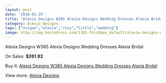 ```yaml
---
layout: post
date: '2018-01-25'
title: "Alexia Designs W385 Alexia Designs Wedding Dresses Alexia Bridal"
category: Alexia Designs
tags: ["unique","alexia","rosy","little","wedding"]
image: http://img.hectodress.com/1383-thickbox_default/alexia-designs-w385-alexia-designs-wedding-dresses-alexia-bridal.jpg
---
```

Alexia Designs W385 Alexia Designs Wedding Dresses Alexia Bridal

On Sales: **$261.92**
<a href="https://www.hectodress.com/alexia-designs/852-alexia-designs-w385-alexia-designs-wedding-dresses-alexia-bridal.html"><amp-img layout="responsive" width="600" height="600" src="//img.hectodress.com/1383-thickbox_default/alexia-designs-w385-alexia-designs-wedding-dresses-alexia-bridal.jpg" alt="Alexia Designs W385 Alexia Designs Wedding Dresses Alexia Bridal 0" /></a>
<a href="https://www.hectodress.com/alexia-designs/852-alexia-designs-w385-alexia-designs-wedding-dresses-alexia-bridal.html"><amp-img layout="responsive" width="600" height="600" src="//img.hectodress.com/1384-thickbox_default/alexia-designs-w385-alexia-designs-wedding-dresses-alexia-bridal.jpg" alt="Alexia Designs W385 Alexia Designs Wedding Dresses Alexia Bridal 1" /></a>

Buy it: [Alexia Designs W385 Alexia Designs Wedding Dresses Alexia Bridal](https://www.hectodress.com/alexia-designs/852-alexia-designs-w385-alexia-designs-wedding-dresses-alexia-bridal.html "Alexia Designs W385 Alexia Designs Wedding Dresses Alexia Bridal")

View more: [Alexia Designs](https://www.hectodress.com/11-alexia-designs "Alexia Designs")